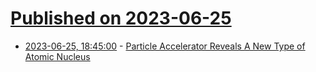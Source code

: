 # [Published on 2023-06-25](index.md)

* [2023-06-25, 18:45:00](https://science.slashdot.org/story/23/06/25/1726202/particle-accelerator-reveals-a-new-type-of-atomic-nucleus?utm_source=rss1.0mainlinkanon&utm_medium=feed) - [Particle Accelerator Reveals A New Type of Atomic Nucleus](https://science.slashdot.org/story/23/06/25/1726202/particle-accelerator-reveals-a-new-type-of-atomic-nucleus?utm_source=rss1.0mainlinkanon&utm_medium=feed)
